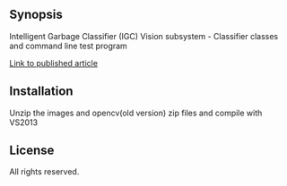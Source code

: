 ## Synopsis

Intelligent Garbage Classifier (IGC) Vision subsystem - Classifier classes and command line test program

[Link to published article](http://www.ijimai.org/journal/sites/default/files/IJIMAI1-1-5.pdf)

## Installation

Unzip the images and opencv(old version) zip files and compile with VS2013

## License

All rights reserved.


